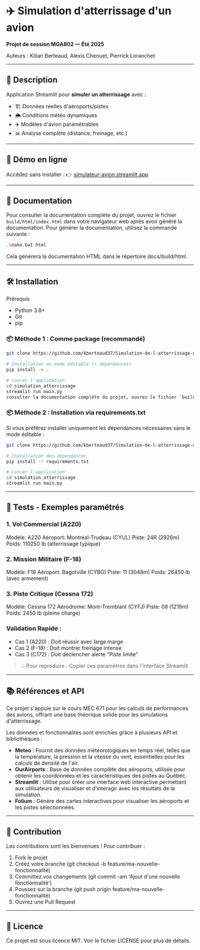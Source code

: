 # ✈️ Simulation d'atterrissage d'un avion

**Projet de session MGA802 — Été 2025**

Auteurs : Kilian Berteaud, Alexis Chenuet, Pierrick Loranchet

---

## 📌 Description

Application Streamlit pour **simuler un atterrissage** avec :
- 🏗️ Données réelles d'aéroports/pistes
- 🌦️ Conditions météo dynamiques
- ✈️ Modèles d'avion paramétrables
- 📊 Analyse complète (distance, freinage, etc.)

---

## 🚀 Démo en ligne

Accédez sans installer :
👉 [simulateur-avion.streamlit.app](https://simulateur-avion.streamlit.app)

---

## 📖 Documentation

Pour consulter la documentation complète du projet, ouvrez le fichier `build/html/index.html` dans votre navigateur web après avoir généré la documentation. Pour générer la documentation, utilisez la commande suivante :

```bash
.\make.bat html
```
Cela générera la documentation HTML dans le répertoire docs/build/html.

---

## 🛠️ Installation
Prérequis
- Python 3.8+
- Git
- pip

### 📦 Méthode 1 : Comme package (recommandé)
```bash
git clone https://github.com/kberteaud37/Simulation-de-l-atterrissage-d-un-avion.git

# Installation en mode éditable (+ dépendances)
pip install -e .

# Lancer l'application
cd simulation_atterrissage
streamlit run main.py
consulter la documentation complète du projet, ouvrez le fichier `build/html/index.html` dans votre navigateur web après avoir généré la documentation. 

```

### 📦 Méthode 2 : Installation via requirements.txt
Si vous préférez installer uniquement les dépendances nécessaires sans le mode éditable :

```bash
git clone https://github.com/kberteaud37/Simulation-de-l-atterrissage-d-un-avion.git

# Installation des dépendances
pip install -r requirements.txt

# Lancer l'application
cd simulation_atterrissage
streamlit run main.py
```

---

## 🧪 Tests - Exemples paramétrés

### 1. Vol Commercial (A220)

Modèle: A220
Aéroport: Montréal-Trudeau (CYUL)
Piste: 24R (2926m)
Poids: 110250 lb (atterrissage typique)

### 2. Mission Militaire (F-18)
Modèle: F18
Aéroport: Bagotville (CYBG)
Piste: 11 (3048m)
Poids: 26450 lb (avec armement)

### 3. Piste Critique (Cessna 172)
Modèle: Cessna 172
Aérodrome: Mont-Tremblant (CYFJ)
Piste: 08 (1219m)
Poids: 2450 lb (pleine charge)

### Validation Rapide :
- Cas 1 (A220) : Doit réussir avec large marge
- Cas 2 (F-18) : Doit montrer freinage intense
- Cas 3 (C172) : Doit déclencher alerte "Piste limite"

> 💡 Pour reproduire : Copier ces paramètres dans l'interface Streamlit


--- 

## 📚 Références et API
Ce projet s'appuie sur le cours MEC 671 pour les calculs de performances des avions, offrant une base théorique solide pour les simulations d'atterrissage.

Les données et fonctionnalités sont enrichies grâce à plusieurs API et bibliothèques :

- **Meteo** : Fournit des données météorologiques en temps réel, telles que la température, la pression et la vitesse du vent, essentielles pour les calculs de densité de l'air.
- **OurAirports** : Base de données complète des aéroports, utilisée pour obtenir les coordonnées et les caractéristiques des pistes au Québec.
- **Streamlit** : Utilisé pour créer une interface web interactive permettant aux utilisateurs de visualiser et d'interagir avec les résultats de la simulation.
- **Folium** : Génère des cartes interactives pour visualiser les aéroports et les pistes sélectionnées.

---

## 🤝 Contribution
Les contributions sont les bienvenues ! Pour contribuer :

1. Fork le projet
2. Créez votre branche (git checkout -b feature/ma-nouvelle-fonctionnalité)
3. Committez vos changements (git commit -am 'Ajout d'une nouvelle fonctionnalité')
4. Poussez sur la branche (git push origin feature/ma-nouvelle-fonctionnalité)
5. Ouvrez une Pull Request

---

## 📜 Licence
Ce projet est sous licence MIT. Voir le fichier LICENSE pour plus de détails.